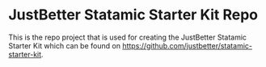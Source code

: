 # JustBetter Statamic Starter Kit Repo

This is the repo project that is used for creating the JustBetter Statamic Starter Kit which can be found on https://github.com/justbetter/statamic-starter-kit.

